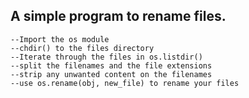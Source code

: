 ## A simple program to rename files.
    --Import the os module
    --chdir() to the files directory
    --Iterate through the files in os.listdir()
    --split the filenames and the file extensions
    --strip any unwanted content on the filenames
    --use os.rename(obj, new_file) to rename your files